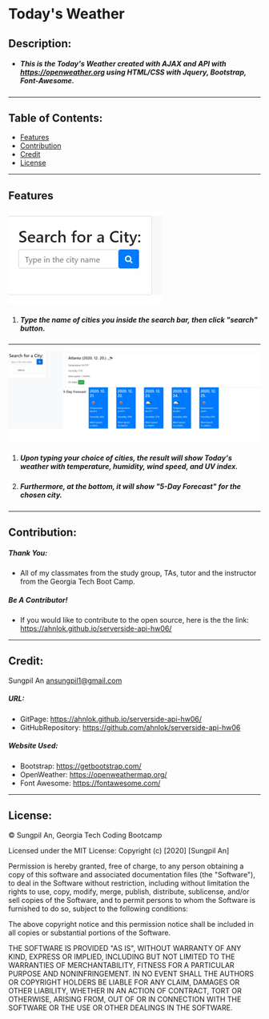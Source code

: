 # Today's Weather

## Description:
* ##### This is the Today's Weather created with AJAX and API with <https://openweather.org> using HTML/CSS with Jquery, Bootstrap, Font-Awesome.
 ---
 ## Table of Contents:
* [Features](#features)
* [Contribution](#contribution)
* [Credit](#credit)
* [License](#license)
 ---
 ## Features
 ![searchbar](./images/searchbar.jpg)
  1. ##### Type the name of cities you inside the search bar, then click "search" button.
    

---
 ![result](./images/result.jpg)

 1. ##### Upon typing your choice of cities, the result will show Today's weather with temperature, humidity, wind speed, and UV index.
 2. ##### Furthermore, at the bottom, it will show "5-Day Forecast" for the chosen city.

---
 ## Contribution:
 ##### Thank You:
- All of my classmates from the study group, TAs, tutor and the instructor from the Georgia Tech Boot Camp.
##### Be A Contributor!
- If you would like to contribute to the open source, here is the the link: <https://ahnlok.github.io/serverside-api-hw06/>
---
## Credit:
Sungpil An <ansungpil1@gmail.com>
##### URL:
- GitPage: <https://ahnlok.github.io/serverside-api-hw06/>
- GitHubRepository: <https://github.com/ahnlok/serverside-api-hw06>

##### Website Used:
- Bootstrap: <https://getbootstrap.com/>
- OpenWeather: <https://openweathermap.org/>
- Font Awesome: <https://fontawesome.com/>
---
## License: 
© Sungpil An, Georgia Tech Coding Bootcamp

Licensed under the MIT License:
Copyright (c) [2020] [Sungpil An]

Permission is hereby granted, free of charge, to any person obtaining a copy of this software and associated documentation files (the "Software"), to deal in the Software without restriction, including without limitation the rights to use, copy, modify, merge, publish, distribute, sublicense, and/or sell copies of the Software, and to permit persons to whom the Software is furnished to do so, subject to the following conditions:

The above copyright notice and this permission notice shall be included in all copies or substantial portions of the Software.

THE SOFTWARE IS PROVIDED "AS IS", WITHOUT WARRANTY OF ANY KIND, EXPRESS OR IMPLIED, INCLUDING BUT NOT LIMITED TO THE WARRANTIES OF MERCHANTABILITY, FITNESS FOR A PARTICULAR PURPOSE AND NONINFRINGEMENT. IN NO EVENT SHALL THE AUTHORS OR COPYRIGHT HOLDERS BE LIABLE FOR ANY CLAIM, DAMAGES OR OTHER LIABILITY, WHETHER IN AN ACTION OF CONTRACT, TORT OR OTHERWISE, ARISING FROM, OUT OF OR IN CONNECTION WITH THE SOFTWARE OR THE USE OR OTHER DEALINGS IN THE SOFTWARE.
